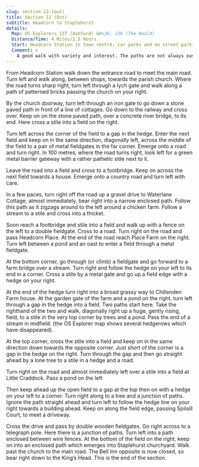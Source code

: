 ```yaml
---
slug: section-12-(out)
title: Section 12 (Out)
subtitle: Headcorn to Staplehurst
details:
  Map: OS Explorers 137 (Ashford) &#x26; 136 (The Weald)
  Distance/Time: 4 Miles/2.5 Hours
  Start: Headcorn Station in town centre; car parks and on street parking (but to be sought out in roads behind the main street).
  Comment: >
    A good walk with variety and interest. The paths are not always easy to find, there are stiles and maybe gates to climb. This is a low lying area with many streams and ponds, so be prepared in wet weather.
---
```

From Headcorn Station walk down the entrance road to meet the main road. Turn left and walk along, between shops, towards the parish church. Where the road turns sharp right, turn left through a lych gate and walk along a path of patterned bricks passing the church on your right.

By the church doorway, turn left through an iron gate to go down a stone paved path in front of a line of cottages. Go down to the railway and cross over. Keep on on the stone paved path, over a concrete river bridge, to its end. Here cross a stile into a field on the right.

Turn left across the corner of the field to a gap in the hedge. Enter the next field and keep on in the same direction, diagonally left, across the middle of the field to a pair of metal fieldgates in the far corner. Emerge onto a road and turn right. In 100 metres, where the road turns right, look left for a green metal barrier gateway with a rather pathetic stile next to it.

Leave the road into a field and cross to a footbridge. Keep on across the next field towards a house. Emerge onto a country road and turn left with care.

In a few paces, turn right off the road up a gravel drive to Waterlane Cottage, almost immediately, bear right into a narrow enclosed path. Follow this path as it zigzags around to the left around a chicken farm. Follow a stream to a stile and cross into a thicket.

Soon reach a footbridge and stile into a field and walk up with a fence on the left to a double fieldgate. Cross to a road. Turn right on the road and pass Headcorn Place. At the end of the road reach Place Farm on the right. Turn left between a pond and an oast to enter a field through a metal fieldgate.

At the bottom corner, go through (or climb) a fieldgate and go forward to a farm bridge over a stream. Turn right and follow the hedge on your left to its end in a corner. Cross a stile by a metal gate and go up a field edge with a hedge on your right.

At the end of the hedge turn right into a broad grassy way to Chillenden Farm house. At the garden gate of the farm and a pond on the right, turn left through a gap in the hedge into a field. Two paths start here. Take the righthand of the two and walk, diagonally right up a huge, gently rising, field, to a stile in the very top corner by trees and a pond. Pass the end of a stream in midfield. (the OS Explorer map shows several hedgerows which have disappeared).

At the top corner, cross the stile into a field and keep on in the same direction down towards the opposite corner. Just short of the corner is a gap in the hedge on the right. Turn through the gap and then go straight ahead by a lone tree to a stile in a hedge and a road.

Turn right on the road and almost immediately left over a stile into a field at Little Craddock. Pass a pond on the left

Then keep ahead up the open field to a gap at the top then on with a hedge on your left to a corner. Turn right along to a tree and a junction of paths. Ignore the path straight ahead and turn left to follow the hedge line on your right towards a building ahead. Keep on along the field edge, passing Spilsill Court, to meet a driveway.

Cross the drive and pass by double wooden fieldgates. Go right across to a telegraph pole. Here there is a junction of paths. Turn left into a path enclosed between wire fences. At the bottom of the field on the right, keep on into an enclosed path which emerges into Staplehurst churchyard. Walk past the church to the main road. The Bell Inn opposite is now closed, so bear right down to the King’s Head. This is the end of the section.

